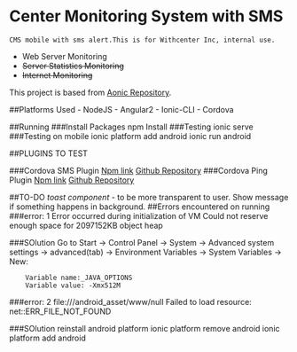 # Center Monitoring System with SMS
    CMS mobile with sms alert.This is for Withcenter Inc, internal use.
* Web Server Monitoring
* ~~Server Statistics Monitoring~~
* ~~Internet Monitoring~~

This project is based from [Aonic Repository](https://github.com/thruthesky/aonic).

##Platforms Used
    - NodeJS
    - Angular2
    - Ionic-CLI
    - Cordova

##Running
###Install Packages
    npm Install
###Testing
    ionic serve
###Testing on mobile
    ionic platform add android
    ionic run android

##PLUGINS TO TEST

###Cordova SMS Plugin
[Npm link](https://www.npmjs.com/package/cordova-sms-plugin)
[Github Repository](https://github.com/cordova-sms/cordova-sms-plugin)
###Cordova Ping Plugin
[Npm link](https://www.npmjs.com/package/cordova-plugin-ping)
[Github Repository](https://github.com/t1st3/cordova-plugin-ping)

##TO-DO
*toast component* - to be more transparent to user.
            Show message if something happens in background.
##Errors encountered on running
###error: 1
        Error occurred during initialization of VM
        Could not reserve enough space for 2097152KB object heap

###SOlution
        Go to Start → Control Panel → System → Advanced system settings → advanced(tab) → Environment Variables → System Variables → New:

        Variable name:_JAVA_OPTIONS
        Variable value: -Xmx512M

###error: 2
        file:///android_asset/www/null 
        Failed to load resource: net::ERR_FILE_NOT_FOUND

###SOlution
    reinstall android platform
        ionic platform remove android
        ionic platform add android